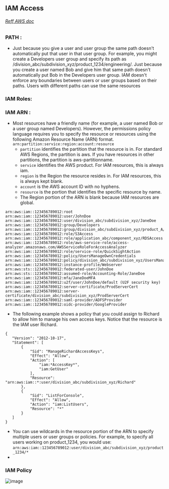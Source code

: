 ## IAM Access

###### [Reff AWS doc](https://docs.aws.amazon.com/IAM/latest/UserGuide/reference_identifiers.html)

### PATH :
- Just because you give a user and user group the same path doesn't automatically put that user in that user group. For example, you might create a Developers user group and specify its path as /division_abc/subdivision_xyz/product_1234/engineering/. Just because you create a user named Bob and give him that same path doesn't automatically put Bob in the Developers user group. IAM doesn't enforce any boundaries between users or user groups based on their paths. Users with different paths can use the same resources

### IAM Roles:

### IAM ARN :
- Most resources have a friendly name (for example, a user named Bob or a user group named Developers). However, the permissions policy language requires you to specify the resource or resources using the following Amazon Resource Name (ARN) format.
`arn:partition:service:region:account:resource`
  - `partition` identifies the partition that the resource is in. For standard AWS Regions, the partition is aws. If you have resources in other partitions, the partition is aws-partitionname.
  - `service` identifies the AWS product. For IAM resources, this is always iam.
  - `region` is the Region the resource resides in. For IAM resources, this is always kept blank.
  - `account` is the AWS account ID with no hyphens.
  - `resource` is the portion that identifies the specific resource by name.
  - The Region portion of the ARN is blank because IAM resources are global.
 ```
arn:aws:iam::123456789012:root
arn:aws:iam::123456789012:user/JohnDoe
arn:aws:iam::123456789012:user/division_abc/subdivision_xyz/JaneDoe
arn:aws:iam::123456789012:group/Developers
arn:aws:iam::123456789012:group/division_abc/subdivision_xyz/product_A/Developers
arn:aws:iam::123456789012:role/S3Access
arn:aws:iam::123456789012:role/application_abc/component_xyz/RDSAccess
arn:aws:iam::123456789012:role/aws-service-role/access-analyzer.amazonaws.com/AWSServiceRoleForAccessAnalyzer
arn:aws:iam::123456789012:role/service-role/QuickSightAction
arn:aws:iam::123456789012:policy/UsersManageOwnCredentials
arn:aws:iam::123456789012:policy/division_abc/subdivision_xyz/UsersManageOwnCredentials
arn:aws:iam::123456789012:instance-profile/Webserver
arn:aws:sts::123456789012:federated-user/JohnDoe
arn:aws:sts::123456789012:assumed-role/Accounting-Role/JaneDoe
arn:aws:iam::123456789012:mfa/JaneDoeMFA
arn:aws:iam::123456789012:u2f/user/JohnDoe/default (U2F security key)
arn:aws:iam::123456789012:server-certificate/ProdServerCert
arn:aws:iam::123456789012:server-certificate/division_abc/subdivision_xyz/ProdServerCert
arn:aws:iam::123456789012:saml-provider/ADFSProvider
arn:aws:iam::123456789012:oidc-provider/GoogleProvider
 ```
 - The following example shows a policy that you could assign to Richard to allow him to manage his own access keys. Notice that the resource is the IAM user Richard.
 ```
 {
    "Version": "2012-10-17",
    "Statement": [
        {
            "Sid": "ManageRichardAccessKeys",
            "Effect": "Allow",
            "Action": [
                "iam:*AccessKey*",
                "iam:GetUser"
            ],
            "Resource": "arn:aws:iam::*:user/division_abc/subdivision_xyz/Richard"
        },
        {
            "Sid": "ListForConsole",
            "Effect": "Allow",
            "Action": "iam:ListUsers",
            "Resource": "*"
        }
    ]
}
 ```
 - You can use wildcards in the resource portion of the ARN to specify multiple users or user groups or policies. For example, to specify all users working on product_1234, you would use: `arn:aws:iam::123456789012:user/division_abc/subdivision_xyz/product_1234/*`
- 

### IAM Policy
![image](https://user-images.githubusercontent.com/6918419/116284654-f1539e00-a7aa-11eb-957e-cffe92b84090.png)
